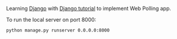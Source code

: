 Learning [Django](https://github.com/django/django) with [Django tutorial](https://docs.djangoproject.com/en/1.8/intro/tutorial01/) to implement Web Polling app.

To run the local server on port 8000:

    python manage.py runserver 0.0.0.0:8000
